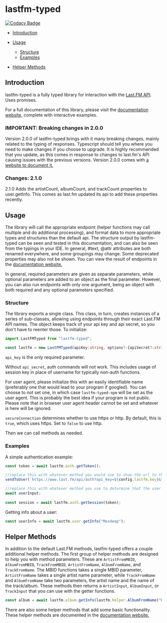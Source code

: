 # lastfm-typed

[![Codacy Badge](https://api.codacy.com/project/badge/Grade/04d6fccb32494d0b95fe631c702ad0fc)](https://app.codacy.com/gh/yayuyokitano/lastfm-typed?utm_source=github.com&utm_medium=referral&utm_content=yayuyokitano/lastfm-typed&utm_campaign=Badge_Grade)

- [Introduction](#introduction)

- [Usage](#usage)
    - [Structure](#structure)
    - [Examples](#examples)
- [Helper Methods](#helper-methods)

## Introduction

lastfm-typed is a fully typed library for interaction with the [Last.FM API](https://www.last.fm/api). Uses promises.

For a full documentation of this library, please visit the [documentation website,](https://yayuyokita.no/lastfm-typed/) complete with interactive examples.

### IMPORTANT: Breaking changes in 2.0.0

Version 2.0.0 of lastfm-typed brings with it many breaking changes, mainly related to the typing of responses. Typescript should tell you where you need to make changes if you choose to upgrade.
It is highly recommended that you update, as this comes in response to changes to last.fm's API causing issues with the previous versions. Version 2.0.0 comes with [a website to document it.](https://yayuyokita.no/lastfm-typed/)

### Changes: 2.1.0

2.1.0 Adds the artistCount, albumCount, and trackCount properties to user.getInfo.
This comes as last.fm updated its api to add these properties recently.

## Usage

The library will call the appropriate endpoint (helper functions may call multiple and do additional processing), and format data to more appropriate types and structures than the default api. The structure output by lastfm-typed can be seen and tested in this documentation, and can also be seen from the typings in your IDE. In general, #text, @attr attributes are both renamed everywhere, and some groupings may change. Some deprecated properties may also not be shown. You can view the result of endpoints in the [documentation website.](https://yayuyokita.no/lastfm-typed/)

In general, required parameters are given as separate parameters, while optional parameters are added to an object as the final parameter. However, you can also run endpoints with only one argument, being an object with both required and any optional parameters specified.

### Structure

The library exports a single class. This class, in turn, creates instances of a series of sub-classes, allowing using endpoints through their exact Last.FM API names. The object keeps track of your api key and api secret, so you don't have to reenter those. To initialize:

```ts
import LastFMTyped from "lastfm-typed";

const lastfm = new LastFMTyped(apiKey:string, options?:{apiSecret?:string, userAgent?:string, secureConnection?:boolean}); //insert key, secret, user agent, and whether to use https here
```

`api_key` is the only required parameter.

Without `api_secret`, auth commands will not work. This includes usage of session key in place of username for typically non-auth functions.

For user agent, please initialize this with an easily identifiable name (preferably one that would lead to your program if googled). You can choose to not set one, in which case `lastfm-typed-npm` will be set as the user agent. This is probably the best idea if your program is not public. Please note that in browser user agent header cannot be set and whatever is here will be ignored.

`secureConnection` determines whether to use https or http. By default, this is `true`, which uses https. Set to `false` to use http.

Then we can call methods as needed.

### Examples

A simple authentication example:

```ts
const token = await lastfm.auth.getToken();

//replace this with whatever method you would use to show the url to the user
sendToUser(`https://www.last.fm/api/auth?api_key=${config.lastfm.key}&token=${token}`);

//replace this with whatever method you use to determine that the user has accepted integration.
await userInput;
	
const session = await lastfm.auth.getSession(token);
```

Getting info about a user:

```ts
const userInfo = await lastfm.user.getInfo("Mexdeep");
```

## Helper Methods

In addition to the default Last.FM methods, lastfm-typed offers a couple additional helper methods. The first group of helper methods are designed to help you with method parameters. These are `ArtistFromMBID`, `AlbumFromMBID`, `TrackFromMBID`, `ArtistFromName`, `AlbumFromName`, and `TrackFromName`. The MBID functions takes a single MBID parameter, `ArtistFromName` takes a single artist name parameter, while `TrackFromName` and `AlbumFromName` take two parameters, the artist name and the name of the track/album. These methods then returns a `ArtistInput`, `AlbumInput`, or `TrackInput` that you can use with the getter functions.

```ts
const album = await lastfm.album.getInfo(lastfm.helper.AlbumFromName("KITANO REM", "RAINSICK/オレンジ"), {username:"Mexdeep"});
```

There are also some helper methods that add some basic functionality. These helper methods are documented in the [documentation website.](https://yayuyokita.no/lastfm-typed/)